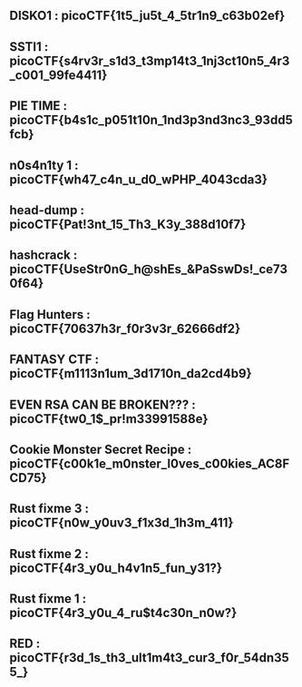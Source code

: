DISKO1          : picoCTF{1t5_ju5t_4_5tr1n9_c63b02ef}
----------------------------------------------------------------------------------------
SSTI1           : picoCTF{s4rv3r_s1d3_t3mp14t3_1nj3ct10n5_4r3_c001_99fe4411}
----------------------------------------------------------------------------------------
PIE TIME        : picoCTF{b4s1c_p051t10n_1nd3p3nd3nc3_93dd5fcb}
----------------------------------------------------------------------------------------
n0s4n1ty 1      : picoCTF{wh47_c4n_u_d0_wPHP_4043cda3}
----------------------------------------------------------------------------------------
head-dump       : picoCTF{Pat!3nt_15_Th3_K3y_388d10f7}
----------------------------------------------------------------------------------------
hashcrack       : picoCTF{UseStr0nG_h@shEs_&PaSswDs!_ce730f64}
----------------------------------------------------------------------------------------
Flag Hunters    : picoCTF{70637h3r_f0r3v3r_62666df2}
----------------------------------------------------------------------------------------
FANTASY CTF     : picoCTF{m1113n1um_3d1710n_da2cd4b9}
----------------------------------------------------------------------------------------
EVEN RSA CAN BE BROKEN??? : picoCTF{tw0_1$_pr!m33991588e}
----------------------------------------------------------------------------------------
Cookie Monster Secret Recipe : picoCTF{c00k1e_m0nster_l0ves_c00kies_AC8FCD75}
----------------------------------------------------------------------------------------
Rust fixme 3     : picoCTF{n0w_y0uv3_f1x3d_1h3m_411}
----------------------------------------------------------------------------------------
Rust fixme 2     : picoCTF{4r3_y0u_h4v1n5_fun_y31?}
----------------------------------------------------------------------------------------
Rust fixme 1     : picoCTF{4r3_y0u_4_ru$t4c30n_n0w?}
----------------------------------------------------------------------------------------
RED              : picoCTF{r3d_1s_th3_ult1m4t3_cur3_f0r_54dn355_}
----------------------------------------------------------------------------------------

